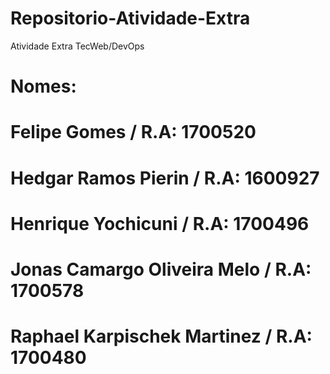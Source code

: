 # Repositorio-Atividade-Extra
Atividade Extra TecWeb/DevOps
# Nomes: 
# Felipe Gomes / R.A: 1700520
# Hedgar Ramos Pierin / R.A: 1600927
# Henrique Yochicuni / R.A: 1700496
# Jonas Camargo Oliveira Melo / R.A: 1700578
# Raphael Karpischek Martinez / R.A: 1700480
